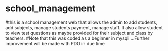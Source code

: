 # school_management

#this is a school management web that allows the admin to add students, add subjects, manage students payment, manage staff. It also allow student to view test questions as maybe provided for their subject and class by teachers.
#Note that this was coded as a beginner in mysqli ...Further improvement will be made with PDO in due time
